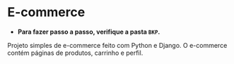 # E-commerce

- **Para fazer passo a passo, verifique a pasta `BKP`.**

Projeto simples de e-commerce feito com Python e Django. O e-commerce contém páginas de produtos, carrinho e perfil.
